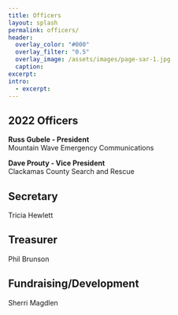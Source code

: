 ```yaml
---
title: Officers
layout: splash
permalink: officers/
header:
  overlay_color: "#000"
  overlay_filter: "0.5"
  overlay_image: /assets/images/page-sar-1.jpg
  caption:
excerpt:
intro: 
  - excerpt:
---
```


## 2022 Officers

**Russ Gubele - President**<br>
Mountain Wave Emergency Communications

**Dave Prouty - Vice President**<br>
Clackamas County Search and Rescue

## Secretary
Tricia Hewlett

## Treasurer
Phil Brunson

## Fundraising/Development
Sherri Magdlen